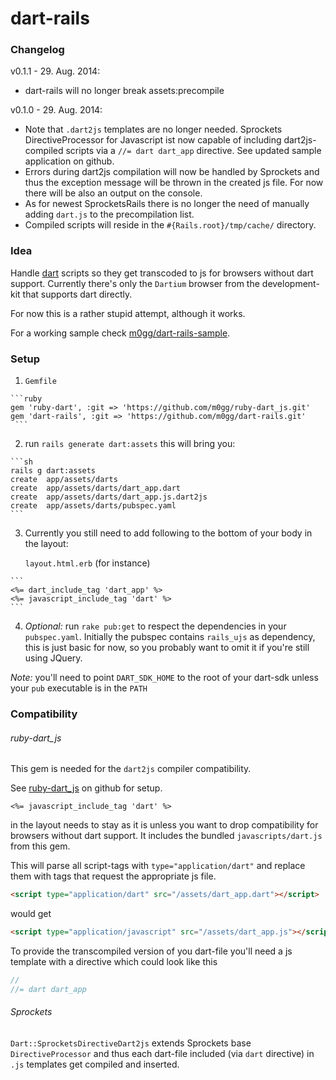 dart-rails
==========

### Changelog

v0.1.1 - 29. Aug. 2014:
  * dart-rails will no longer break assets:precompile

v0.1.0 - 29. Aug. 2014:
  * Note that `.dart2js` templates are no longer needed. Sprockets
  DirectiveProcessor for Javascript ist now capable of including
  dart2js-compiled scripts via a `//= dart dart_app` directive. See
  updated sample application on github.
  * Errors during dart2js compilation will now be handled by Sprockets
  and thus the exception message will be thrown in the created js file.
  For now there will be also an output on the console.
  * As for newest SprocketsRails there is no longer the need of manually
  adding `dart.js` to the precompilation list.
  * Compiled scripts will reside in the `#{Rails.root}/tmp/cache/` directory.


### Idea

Handle [dart](https://www.dartlang.org/ 'dartlang.org') scripts so they get transcoded to js for browsers
without dart support. Currently there's only the `Dartium` browser from the development-kit that supports
dart directly.

For now this is a rather stupid attempt, although it works. 

For a working sample check [m0gg/dart-rails-sample](https://github.com/m0gg/dart-rails-sample 'm0gg/dart-rails-sample').

### Setup

  1. `Gemfile`

    ```ruby
    gem 'ruby-dart', :git => 'https://github.com/m0gg/ruby-dart_js.git'
    gem 'dart-rails', :git => 'https://github.com/m0gg/dart-rails.git'
     ```

  2. run `rails generate dart:assets` this will bring you:

    ```sh
    rails g dart:assets
    create  app/assets/darts
    create  app/assets/darts/dart_app.dart
    create  app/assets/darts/dart_app.js.dart2js
    create  app/assets/darts/pubspec.yaml
    ```

  3. Currently you still need to add following to the bottom of your body in the layout:

     `layout.html.erb` (for instance)

    ```
    <%= dart_include_tag 'dart_app' %>
    <%= javascript_include_tag 'dart' %>
    ```

  4. *Optional:* run `rake pub:get` to respect the dependencies in your `pubspec.yaml`.
  Initially the pubspec contains `rails_ujs` as dependency, this is just basic for now,
  so you probably want to omit it if you're still using JQuery.

  *Note:* you'll need to point `DART_SDK_HOME` to the root of your dart-sdk unless your `pub` executable is in the `PATH`

### Compatibility

###### ruby-dart_js

This gem is needed for the `dart2js` compiler compatibility.

See [ruby-dart_js](https://github.com/m0gg/ruby-dart_js) on github for setup.

```
<%= javascript_include_tag 'dart' %>
```
in the layout needs to stay as it is unless you want to drop
compatibility for browsers without dart support.
It includes the bundled `javascripts/dart.js` from this gem.

This will parse all script-tags with `type="application/dart"` and replace them with tags that request
the appropriate js file.
```html
<script type="application/dart" src="/assets/dart_app.dart"></script>
```
would get
```html
<script type="application/javascript" src="/assets/dart_app.js"></script>
```
To provide the transcompiled version of you dart-file you'll need a js template
with a directive which could look like this
```javascript
//
//= dart dart_app
```

###### Sprockets

`Dart::SprocketsDirectiveDart2js` extends Sprockets base `DirectiveProcessor` and thus each dart-file
included (via `dart` directive) in `.js` templates get compiled and inserted.
